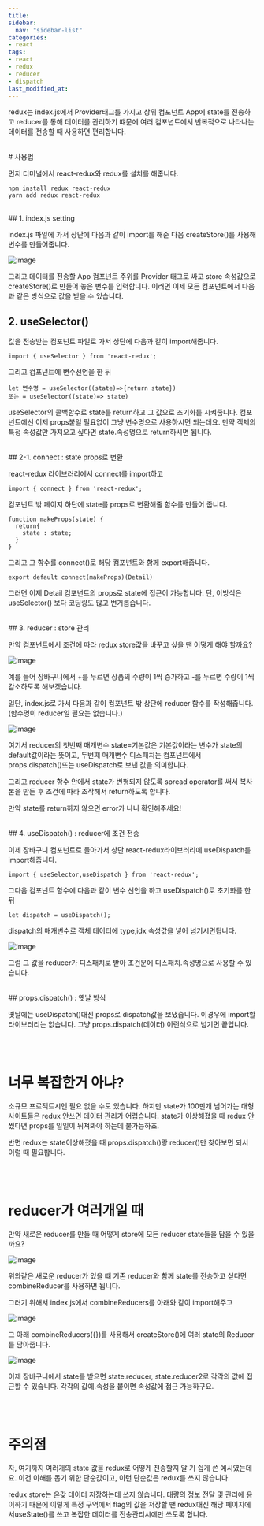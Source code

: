 ```yaml
---
title: 
sidebar:
  nav: "sidebar-list"
categories:
- react
tags:
- react
- redux
- reducer
- dispatch
last_modified_at:
---
```



redux는 index.js에서 Provider태그를 가지고 상위 컴포넌트 App에 state를 전송하고 reducer를 통해 데이터를 관리하기 떄문에 여러 컴포넌트에서 반복적으로 나타나는 데이터를 전송할 때 사용하면 편리합니다.

<br/>
# 사용법

먼저 터미널에서 react-redux와 redux를 설치를 해줍니다.

```
npm install redux react-redux
yarn add redux react-redux
```
<br/>
## 1. index.js setting

index.js 파일에 가서 상단에 다음과 같이 import를 해준 다음 createStore()를 사용해 변수를 만들어줍니다.

![image](https://user-images.githubusercontent.com/79133602/149955133-a386d822-4b83-4a7b-ada0-b07d6ebff07c.png)

그리고 데이터를 전송할 App 컴포넌트 주위를 Provider 태그로 싸고 store 속성값으로 createStore()로 만들어 놓은 변수를 입력합니다. 이러면 이제 모든 컴포넌트에서 다음과 같은 방식으로 값을 받을 수 있습니다. 
<br/>
## 2. useSelector() 

값을 전송받는 컴포넌트 파일로 가서 상단에 다음과 같이 import해줍니다.

```
import { useSelector } from 'react-redux';
```

그리고 컴포넌트에 변수선언을 한 뒤 

```
let 변수명 = useSelector((state)=>{return state})
또는 = useSelector((state)=> state)
```

useSelector의 콜백함수로 state를 return하고 그 값으로 초기화를 시켜줍니다. 컴포넌트에선 이제 props붙일 필요없이 그냥 변수명으로 사용하시면 되는데요. 만약 객체의 특정 속성값만 가져오고 싶다면 state.속성명으로 return하시면 됩니다. 

<br/>
## 2-1. connect : state props로 변환

react-redux 라이브러리에서 connect를 import하고

```
import { connect } from 'react-redux';
```

컴포넌트 밖 페이지 하단에 state를 props로 변환해줄 함수를 만들어 줍니다. 

```
function makeProps(state) {
  return{
    state : state; 
  }
}

```

그리고 그 함수를 connect()로 해당 컴포넌트와 함께 export해줍니다. 

```
export default connect(makeProps)(Detail)
```

그러면 이제 Detail 컴포넌트의 props로 state에 접근이 가능합니다. 단, 이방식은 useSelector() 보다 코딩량도 많고 번거롭습니다. 

<br/>
## 3. reducer : store 관리

만약 컴포넌트에서 조건에 따라 redux store값을 바꾸고 싶을 땐 어떻게 해야 할까요?

![image](https://user-images.githubusercontent.com/79133602/149959446-d7c298f4-368c-4e92-8de0-2d64db13a08c.png)

예를 들어 장바구니에서 +를 누르면 상품의 수량이 1씩 증가하고 -를 누르면 수량이 1씩 감소하도록 해보겠습니다. 

일단, index.js로 가서 다음과 같이 컴포넌트 밖 상단에 reducer 함수를 작성해줍니다. (함수명이 reducer일 필요는 없습니다.)

![image](https://user-images.githubusercontent.com/79133602/149959359-fa559faa-7231-43ba-9268-11e102795f41.png)

여기서 reducer의 첫번째 매개변수 state=기본값은 기본값이라는 변수가 state의 default값이라는 뜻이고, 두번쨰 매개변수 디스패치는 컴포넌트에서 props.dispatch()또는 useDispatch로 보낸 값을 의미합니다. 

그리고 reducer 함수 안에서 state가 변형되지 않도록 spread operator를 써서 복사본을 만든 후 조건에 따라 조작해서 return하도록 합니다. 

만약 state를 return하지 않으면 error가 나니 확인해주세요!

<br/>
## 4. useDispatch() : reducer에 조건 전송

이제 장바구니 컴포넌트로 돌아가서 상단 react-redux라이브러리에 useDispatch를 import해줍니다. 

```
import { useSelector,useDispatch } from 'react-redux';
```

그다음 컴포넌트 함수에 다음과 같이 변수 선언을 하고 useDispatch()로 초기화를 한뒤 

```
let dispatch = useDispatch();
```

dispatch의 매개변수로 객체 데이터에 type,idx 속성값을 넣어 넘기시면됩니다.

![image](https://user-images.githubusercontent.com/79133602/149961743-746c3d42-c05a-4c86-a1ce-7b0a029d3a37.png)

그럼 그 값을 reducer가 디스패치로 받아 조건문에 디스패치.속성명으로 사용할 수 있습니다. 

<br/>
## props.dispatch() : 옛날 방식

옛날에는 useDispatch()대신 props로 dispatch값을 보냈습니다. 이경우에 import할 라이브러리는 없습니다. 
그냥 props.dispatch(데이터) 이런식으로 넘기면 끝입니다. 

<br/><br/>
# 너무 복잡한거 아냐?

소규모 프로젝트시엔 필요 없을 수도 있습니다. 하지만 state가 100만개 넘어가는 대형사이트들은 redux 안쓰면 데이터 관리가 어렵습니다.
state가 이상해졌을 때 redux 안썼다면 props를 일일이 뒤져봐야 하는데 불가능하죠.

반면 redux는 state이상해졌을 때 props.dispatch()랑 reducer()만 찾아보면 되서 이럴 때 필요합니다.



<br/><br/>
# reducer가 여러개일 때

만약 새로운 reducer를 만들 때 어떻게 store에 모든 reducer state들을 담을 수 있을까요?

![image](https://user-images.githubusercontent.com/79133602/149963737-eb296e1e-7ade-4975-a231-79c9f30f4203.png)

위와같은 새로운 reducer가 있을 떄 기존 reducer와 함께 state를 전송하고 싶다면 combineReducer를 사용하면 됩니다.

그러기 위해서 index.js에서 combineReducers를 아래와 같이 import해주고

![image](https://user-images.githubusercontent.com/79133602/149963279-85089ce6-535d-4884-b26c-c5b39367d14e.png)

그 아래 combineReducers({})를 사용해서 createStore()에 여러 state의 
Reducer를 담아줍니다.


![image](https://user-images.githubusercontent.com/79133602/149964179-6542208e-2149-406b-8c32-b76deb3a5825.png)

이제 장바구니에서 state를 받으면 state.reducer, state.reducer2로 각각의 값에 접근할 수 있습니다. 각각의 값에.속성을 붙이면 속성값에 접근 가능하구요.

<br/><br/>

# 주의점

자, 여기까지 여러개의 state 값을 redux로 어떻게 전송할지 알 기 쉽게 쓴 예시였는데요. 이건 이해를 돕기 위한 단순값이고, 이런 단순값은 redux를 쓰지 않습니다. 

redux store는 온갖 데이터 저장하는데 쓰지 않습니다. 대량의 정보 전달 및 관리에 용이하기 때문에 이렇게 특정 구역에서 flag의 값을 저장할 땐 redux대신 해당 페이지에서useState()를 쓰고 복잡한 데이터를 전송관리시에만 쓰도록 합니다.






